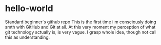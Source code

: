 # hello-world
Standard beginner's github repo
This is the first time i m consciously doing smth with GitHub and Git at all. At this very moment my perception of what git technology actually is, is very vague. I grasp whole idea, though not call this as understanding.
